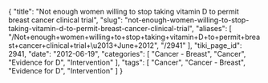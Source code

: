 {
    "title": "Not enough women willing to stop taking vitamin D to permit breast cancer clinical trial",
    "slug": "not-enough-women-willing-to-stop-taking-vitamin-d-to-permit-breast-cancer-clinical-trial",
    "aliases": [
        "/Not+enough+women+willing+to+stop+taking+vitamin+D+to+permit+breast+cancer+clinical+trial+\u2013+June+2012",
        "/2941"
    ],
    "tiki_page_id": 2941,
    "date": "2012-06-19",
    "categories": [
        "Cancer - Breast",
        "Cancer",
        "Evidence for D",
        "Intervention"
    ],
    "tags": [
        "Cancer",
        "Cancer - Breast",
        "Evidence for D",
        "Intervention"
    ]
}